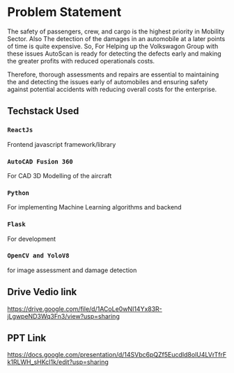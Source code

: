 # Problem Statement 
The safety of passengers, crew, and cargo is the highest priority in Mobility Sector. Also The detection of the damages in an automobile at a later points of time is quite expensive. So, For Helping up the Volkswagon Group with these issues AutoScan is ready for detecting the defects early and making the greater profits with reduced operationals costs.

Therefore, thorough assessments and repairs are essential to maintaining the and detecting the issues early of automobiles and ensuring safety against potential accidents with reducing overall costs for the enterprise.

## Techstack Used

### `ReactJs`
Frontend javascript framework/library

### `AutoCAD Fusion 360`
For CAD 3D Modelling of the aircraft

### `Python`
For implementing Machine Learning algorithms and backend

### `Flask`
For development

### `OpenCV and YoloV8`
for image assessment and damage detection

## Drive Vedio link
https://drive.google.com/file/d/1ACoLe0wNI14Yx83R-jLgwpeND3Wq3Fn3/view?usp=sharing

## PPT Link
https://docs.google.com/presentation/d/14SVbc6pQZf5EucdId8olU4LVrTfrFk1RLWH_sHKcI1k/edit?usp=sharing


